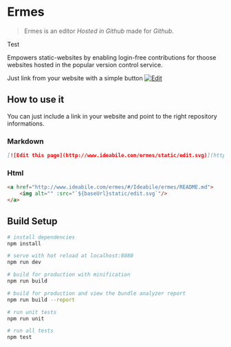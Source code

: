 # Ermes

> Ermes is an editor *Hosted in Github* made for *Github*.

Test

Empowers static-websites by enabling login-free contributions for thoose websites hosted in the popular version control service.

Just link from your website with a simple button [![Edit](http://www.ideabile.com/ermes/static/edit.svg)](http://www.ideabile.com/ermes/#!/Ideabile/ermes/README.md)

## How to use it
You can just include a link in your website and point to the right repository informations.

### Markdown
``` markdown
[![Edit this page](http://www.ideabile.com/ermes/static/edit.svg)](http://www.ideabile.com/ermes/#/Ideabile/ermes/README.md)
```

### Html
```html
<a href="http://www.ideabile.com/ermes/#/Ideabile/ermes/README.md">
    <img alt="" :src="`${baseUrl}static/edit.svg`"/>
</a>
```


## Build Setup

``` bash
# install dependencies
npm install

# serve with hot reload at localhost:8080
npm run dev

# build for production with minification
npm run build

# build for production and view the bundle analyzer report
npm run build --report

# run unit tests
npm run unit

# run all tests
npm test
```

